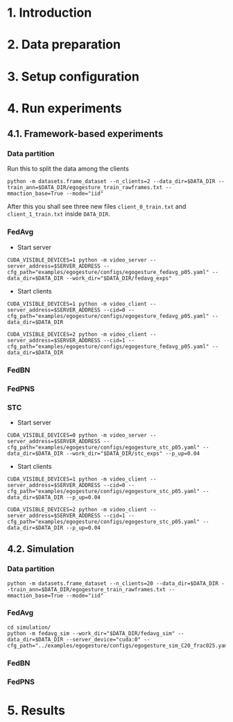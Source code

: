 # 1. Introduction

# 2. Data preparation

# 3. Setup configuration

# 4. Run experiments
## 4.1. Framework-based experiments
### Data partition
Run this to split the data among the clients
```shell
python -m datasets.frame_dataset --n_clients=2 --data_dir=$DATA_DIR --train_ann=$DATA_DIR/egogesture_train_rawframes.txt --mmaction_base=True --mode="iid"
```
After this you shall see three new files `client_0_train.txt` and `client_1_train.txt` inside `DATA_DIR`.
### FedAvg
- Start server
```shell
CUDA_VISIBLE_DEVICES=1 python -m video_server --server_address=$SERVER_ADDRESS --cfg_path="examples/egogesture/configs/egogesture_fedavg_p05.yaml" --data_dir=$DATA_DIR --work_dir="$DATA_DIR/fedavg_exps"
```
- Start clients
```shell
CUDA_VISIBLE_DEVICES=1 python -m video_client --server_address=$SERVER_ADDRESS --cid=0 --cfg_path="examples/egogesture/configs/egogesture_fedavg_p05.yaml" --data_dir=$DATA_DIR 

CUDA_VISIBLE_DEVICES=2 python -m video_client --server_address=$SERVER_ADDRESS --cid=1 --cfg_path="examples/egogesture/configs/egogesture_fedavg_p05.yaml" --data_dir=$DATA_DIR 
```
### FedBN

### FedPNS

### STC
- Start server
```shell
CUDA_VISIBLE_DEVICES=0 python -m video_server --server_address=$SERVER_ADDRESS --cfg_path="examples/egogesture/configs/egogesture_stc_p05.yaml" --data_dir=$DATA_DIR --work_dir="$DATA_DIR/stc_exps" --p_up=0.04
```
- Start clients
```shell
CUDA_VISIBLE_DEVICES=1 python -m video_client --server_address=$SERVER_ADDRESS --cid=0 --cfg_path="examples/egogesture/configs/egogesture_stc_p05.yaml" --data_dir=$DATA_DIR --p_up=0.04

CUDA_VISIBLE_DEVICES=2 python -m video_client --server_address=$SERVER_ADDRESS --cid=1 --cfg_path="examples/egogesture/configs/egogesture_stc_p05.yaml" --data_dir=$DATA_DIR --p_up=0.04
```
## 4.2. Simulation
### Data partition
```shell
python -m datasets.frame_dataset --n_clients=20 --data_dir=$DATA_DIR --train_ann=$DATA_DIR/egogesture_train_rawframes.txt --mmaction_base=True --mode="iid"
```
### FedAvg
```shell
cd simulation/
python -m fedavg_sim --work_dir="$DATA_DIR/fedavg_sim" --data_dir=$DATA_DIR --server_device="cuda:0" --cfg_path="../examples/egogesture/configs/egogesture_sim_C20_frac025.yaml"
```
### FedBN

### FedPNS

# 5. Results